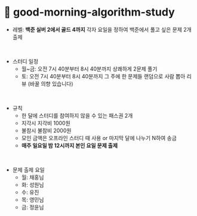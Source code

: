# 🌅 good-morning-algorithm-study

- 레벨: **백준 실버 2에서 골드 4까지** 각자 요일을 정하여 백준에서 풀고 싶은 문제 2개 출제

<br>

- 스터디 일정
  - 월~금: 오전 7시 40분부터 8시 40분까지 상쾌하게 2문제 풀기
  - 토: 오전 7시 40분부터 8시 40분까지 그 주에 한 문제들 랜덤으로 사람 뽑아 리뷰 (바꿀 의향 있습니다)

<br>

- 규칙
  - 한 달에 스터디를 참여하지 않을 수 있는 패스권 2개
  - 지각시 지각비 1000원
  - 불참시 불참비 2000원
  - 모인 금액은 오프라인 스터디 때 사용 or 마지막 달에 나누기 N하여 송금
  - **매주 일요일 밤 12시까지 본인 요일 문제 출제**

<br>

- 문제 출제 요일
  - 월: 채홍님
  - 화: 성원님
  - 수: 유진
  - 목: 영민님
  - 금: 정윤님
